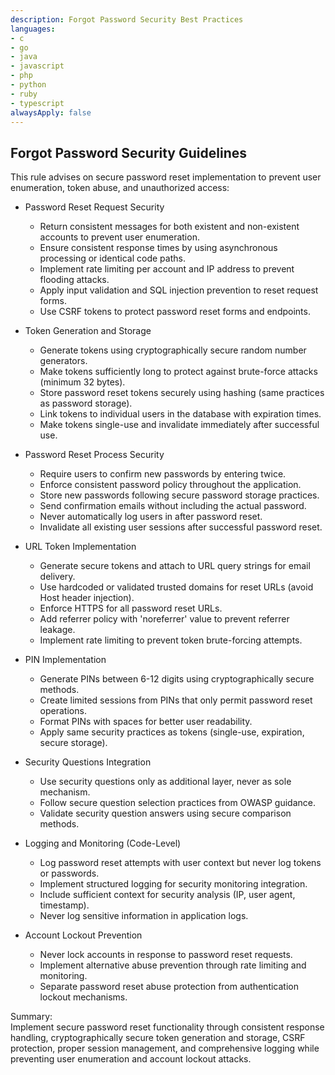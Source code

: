 ```yaml
---
description: Forgot Password Security Best Practices
languages:
- c
- go
- java
- javascript
- php
- python
- ruby
- typescript
alwaysApply: false
---
```


## Forgot Password Security Guidelines

This rule advises on secure password reset implementation to prevent user enumeration, token abuse, and unauthorized access:

- Password Reset Request Security
  - Return consistent messages for both existent and non-existent accounts to prevent user enumeration.
  - Ensure consistent response times by using asynchronous processing or identical code paths.
  - Implement rate limiting per account and IP address to prevent flooding attacks.
  - Apply input validation and SQL injection prevention to reset request forms.
  - Use CSRF tokens to protect password reset forms and endpoints.

- Token Generation and Storage
  - Generate tokens using cryptographically secure random number generators.
  - Make tokens sufficiently long to protect against brute-force attacks (minimum 32 bytes).
  - Store password reset tokens securely using hashing (same practices as password storage).
  - Link tokens to individual users in the database with expiration times.
  - Make tokens single-use and invalidate immediately after successful use.

- Password Reset Process Security
  - Require users to confirm new passwords by entering twice.
  - Enforce consistent password policy throughout the application.
  - Store new passwords following secure password storage practices.
  - Send confirmation emails without including the actual password.
  - Never automatically log users in after password reset.
  - Invalidate all existing user sessions after successful password reset.

- URL Token Implementation
  - Generate secure tokens and attach to URL query strings for email delivery.
  - Use hardcoded or validated trusted domains for reset URLs (avoid Host header injection).
  - Enforce HTTPS for all password reset URLs.
  - Add referrer policy with 'noreferrer' value to prevent referrer leakage.
  - Implement rate limiting to prevent token brute-forcing attempts.

- PIN Implementation
  - Generate PINs between 6-12 digits using cryptographically secure methods.
  - Create limited sessions from PINs that only permit password reset operations.
  - Format PINs with spaces for better user readability.
  - Apply same security practices as tokens (single-use, expiration, secure storage).

- Security Questions Integration
  - Use security questions only as additional layer, never as sole mechanism.
  - Follow secure question selection practices from OWASP guidance.
  - Validate security question answers using secure comparison methods.

- Logging and Monitoring (Code-Level)
  - Log password reset attempts with user context but never log tokens or passwords.
  - Implement structured logging for security monitoring integration.
  - Include sufficient context for security analysis (IP, user agent, timestamp).
  - Never log sensitive information in application logs.

- Account Lockout Prevention
  - Never lock accounts in response to password reset requests.
  - Implement alternative abuse prevention through rate limiting and monitoring.
  - Separate password reset abuse protection from authentication lockout mechanisms.

Summary:  
Implement secure password reset functionality through consistent response handling, cryptographically secure token generation and storage, CSRF protection, proper session management, and comprehensive logging while preventing user enumeration and account lockout attacks.